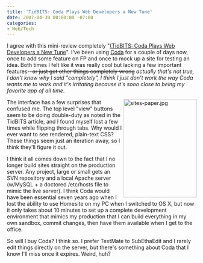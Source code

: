 ```yaml
---
title: 'TidBITS: Coda Plays Web Developers a New Tune'
date: 2007-04-30 00:00:00 -07:00
categories:
- Web/Tech
---
```


<p>I agree with this mini-review completely "<a href="http://db.tidbits.com/article/8969">(TidBITS: Coda Plays Web Developers a New Tune</a>". I've been using <a href="http://www.panic.com/coda/">Coda</a> for a couple of days now, once to add some feature on FP and once to mock up a site for testing an idea. Both times I felt like it was really cool but lacking a few important features--<s>or just got other things completely wrong</s> <em>actually that's not true, I don't know why I said "completely", I think I just don't work the way Coda wants me to work and it's irritating because it's <em>sooo</em> close to being my favorite app of all time</em>.</p>

<p><img src="http://notes.torrez.org/images/sites-paper.jpg" border="0" height="261" width="194" alt="sites-paper.jpg" align="right" />The interface has a few surprises that confused me. The top level "view" buttons seem to be doing double-duty as noted in the TidBITS article, and I found myself lost a few times while flipping through tabs. Why would I ever want to see rendered, plain-text CSS? These things seem just an iteration away, so I think they'll figure it out. </p>

<p>I think it all comes down to the fact that I no longer build sites straight on the production server. Any project, large or small gets an SVN repository and a local Apache server (w/MySQL + a doctored /etc/hosts file to mimic the live server). I think Coda would have been essential seven years ago when I lost the ability to use Homesite on my PC when I switched to OS X, but now it only takes about 10 minutes to set up a complete development environment that mimics my production that I can build everything in my own sandbox, commit changes, then have them available when I get to the office.</p>

<p>So will I buy Coda? I think so. I prefer TextMate to SubEthaEdit and I rarely edit things directly on the server, but there's something about Coda that I know I'll miss once it expires. Weird, huh?</p>
